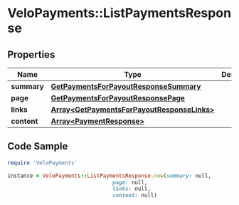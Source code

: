# VeloPayments::ListPaymentsResponse

## Properties

Name | Type | Description | Notes
------------ | ------------- | ------------- | -------------
**summary** | [**GetPaymentsForPayoutResponseSummary**](GetPaymentsForPayoutResponseSummary.md) |  | [optional] 
**page** | [**GetPaymentsForPayoutResponsePage**](GetPaymentsForPayoutResponsePage.md) |  | [optional] 
**links** | [**Array&lt;GetPaymentsForPayoutResponseLinks&gt;**](GetPaymentsForPayoutResponseLinks.md) |  | [optional] 
**content** | [**Array&lt;PaymentResponse&gt;**](PaymentResponse.md) |  | [optional] 

## Code Sample

```ruby
require 'VeloPayments'

instance = VeloPayments::ListPaymentsResponse.new(summary: null,
                                 page: null,
                                 links: null,
                                 content: null)
```


